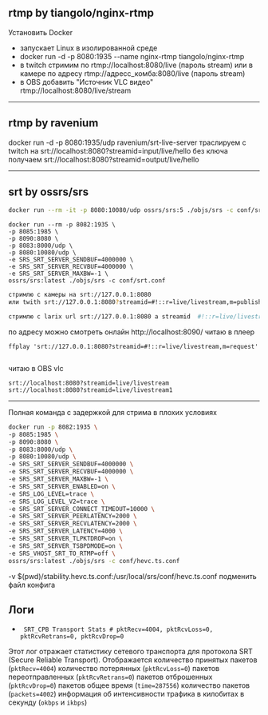 ## rtmp by tiangolo/nginx-rtmp

Установить Docker 
- запускает Linux в изолированной среде
- docker run -d -p 8080:1935 --name nginx-rtmp tiangolo/nginx-rtmp
- в twitch стримим по rtmp://localhost:8080/live (пароль stream) или в камере по адресу rtmp://адресс_комба:8080/live (пароль stream)
- в OBS добавить "Источник VLC видео" rtmp://localhost:8080/live/stream 

----- 
## rtmp by ravenium

docker run -d -p 8080:1935/udp ravenium/srt-live-server
траслируем c twitch на srt://localhost:8080?streamid=input/live/hello без ключа
получаем srt://localhost:8080?streamid=output/live/hello

----
## srt by ossrs/srs

```bash
docker run --rm -it -p 8080:10080/udp ossrs/srs:5 ./objs/srs -c conf/srt.conf
```

```
docker run --rm -p 8082:1935 \
-p 8085:1985 \
-p 8090:8080 \
-p 8083:8000/udp \
-p 8080:10080/udp \
-e SRS_SRT_SERVER_SENDBUF=4000000 \
-e SRS_SRT_SERVER_RECVBUF=4000000 \
-e SRS_SRT_SERVER_MAXBW=-1 \
ossrs/srs:latest ./objs/srs -c conf/srt.conf
```

```bash
стримлю с камеры на srt://127.0.0.1:8080
или twith srt://127.0.0.1:8080?streamid=#!::r=live/livestream,m=publish

стримлю с larix url srt://127.0.0.1:8080 а streamid  #!::r=live/livestream1,m=publish
```
по адресу можно смотреть онлайн http://localhost:8090/
читаю в плеер
```
ffplay 'srt://127.0.0.1:8080?streamid=#!::r=live/livestream,m=request'
        
```
читаю в OBS vlc 
```
srt://localhost:8080?streamid=live/livestream
srt://localhost:8080?streamid=live/livestream1
```

-----

Полная команда с задержкой для стрима в плохих условиях
```bash
docker run -p 8082:1935 \
-p 8085:1985 \
-p 8090:8080 \
-p 8083:8000/udp \
-p 8080:10080/udp \
-e SRS_SRT_SERVER_SENDBUF=4000000 \
-e SRS_SRT_SERVER_RECVBUF=4000000 \
-e SRS_SRT_SERVER_MAXBW=-1 \
-e SRS_SRT_SERVER_ENABLED=on \
-e SRS_LOG_LEVEL=trace \
-e SRS_LOG_LEVEL_V2=trace \
-e SRS_SRT_SERVER_CONNECT_TIMEOUT=10000 \
-e SRS_SRT_SERVER_PEERLATENCY=2000 \
-e SRS_SRT_SERVER_RECVLATENCY=2000 \
-e SRS_SRT_SERVER_LATENCY=4000 \
-e SRS_SRT_SERVER_TLPKTDROP=on \
-e SRS_SRT_SERVER_TSBPDMODE=on \
-e SRS_VHOST_SRT_TO_RTMP=off \
ossrs/srs:latest ./objs/srs -c conf/hevc.ts.conf
```

 -v $(pwd)/stability.hevc.ts.conf:/usr/local/srs/conf/hevc.ts.conf 
 подменить файл конфига

## Логи

- ` SRT_CPB Transport Stats # pktRecv=4004, pktRcvLoss=0, pktRcvRetrans=0, pktRcvDrop=0`

 Этот лог отражает статистику сетевого транспорта для протокола SRT (Secure Reliable Transport). 
 Отображается количество принятых пакетов (`pktRecv=4004`)
количество потерянных (`pktRcvLoss=0`) пакетов
переотправленных (`pktRcvRetrans=0`) пакетов
отброшенных (`pktRcvDrop=0`) пакетов
общее время (`time=287556`)
количество пакетов (`packets=4002`)
информация об интенсивности трафика в килобитах в секунду (`okbps` и `ikbps`)
